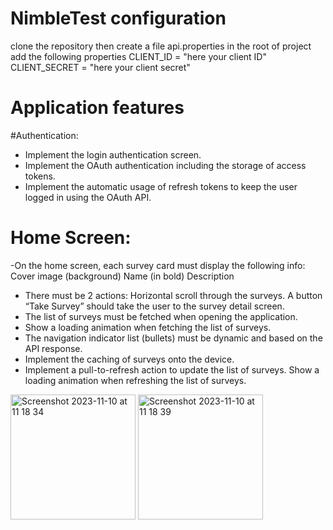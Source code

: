 # NimbleTest configuration
clone the repository then create a file api.properties in the root of project add the following properties
CLIENT_ID = "here your client ID"
CLIENT_SECRET = "here your client secret"

# Application features
#Authentication:
- Implement the login authentication screen.
- Implement the OAuth authentication including the storage of access tokens.
- Implement the automatic usage of refresh tokens to keep the user logged in using the OAuth API.
# Home Screen:
-On the home screen, each survey card must display the following info:
Cover image (background)
Name (in bold)
Description
- There must be 2 actions:
Horizontal scroll through the surveys.
A button “Take Survey” should take the user to the survey detail screen. 
- The list of surveys must be fetched when opening the application.
- Show a loading animation when fetching the list of surveys.
- The navigation indicator list (bullets) must be dynamic and based on the API response.
- Implement the caching of surveys onto the device. 
- Implement a pull-to-refresh action to update the list of surveys. Show a loading animation when refreshing the list of surveys.

<img width="200" alt="Screenshot 2023-11-10 at 11 18 34" src="https://github.com/AdhemarBotelo/NimbleTest/assets/16738591/8a8f138f-95a3-4103-8f3b-83076c89b45e">
<img width="200" alt="Screenshot 2023-11-10 at 11 18 39" src="https://github.com/AdhemarBotelo/NimbleTest/assets/16738591/88096494-41ec-4082-920e-b4dd7cfca9c3">

